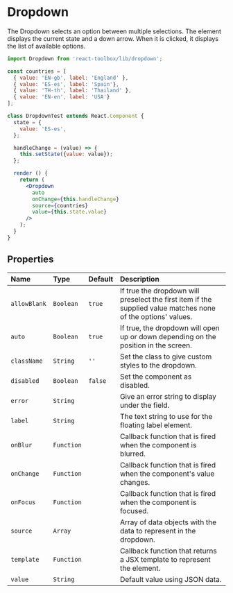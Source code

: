 # Dropdown

The Dropdown selects an option between multiple selections. The element displays the current state and a down arrow. When it is clicked, it displays the list of available options.

<!-- example -->
```jsx
import Dropdown from 'react-toolbox/lib/dropdown';

const countries = [
  { value: 'EN-gb', label: 'England' },
  { value: 'ES-es', label: 'Spain'},
  { value: 'TH-th', label: 'Thailand' },
  { value: 'EN-en', label: 'USA'}
];

class DropdownTest extends React.Component {
  state = {
    value: 'ES-es',
  };

  handleChange = (value) => {
    this.setState({value: value});
  };

  render () {
    return (
      <Dropdown
        auto
        onChange={this.handleChange}
        source={countries}
        value={this.state.value}
      />
    );
  }
}
```

## Properties

| Name            | Type            | Default         | Description |
|:-----|:-----|:-----|:-----|
| `allowBlank`    | `Boolean`       | `true`          | If true the dropdown will preselect the first item if the supplied value matches none of the options' values.|
| `auto`          | `Boolean`       | `true`          | If true, the dropdown will open up or down depending on the position in the screen.|
| `className`     | `String`        | `''`            | Set the class to give custom styles to the dropdown.|
| `disabled`      | `Boolean`       | `false`         | Set the component as disabled.|
| `error`         | `String`        |                 | Give an error string to display under the field.|
| `label`         | `String`        |                 | The text string to use for the floating label element.|
| `onBlur`        | `Function`      |                 | Callback function that is fired when the component is blurred.|
| `onChange`      | `Function`      |                 | Callback function that is fired when the component's value changes.|
| `onFocus`       | `Function`      |                 | Callback function that is fired when the component is focused.|
| `source`        | `Array`         |                 | Array of data objects with the data to represent in the dropdown.|
| `template`      | `Function`      |                 | Callback function that returns a JSX template to represent the element.|
| `value`         | `String`        |                 | Default value using JSON data.|
